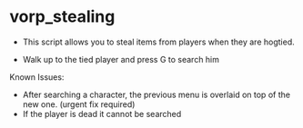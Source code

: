 # vorp_stealing

- This script allows you to steal items from players when they are hogtied.

- Walk up to the tied player and press G to search him

Known Issues: 
 - After searching a character, the previous menu is overlaid on top of the new one. (urgent fix required)
 - If the player is dead it cannot be searched
